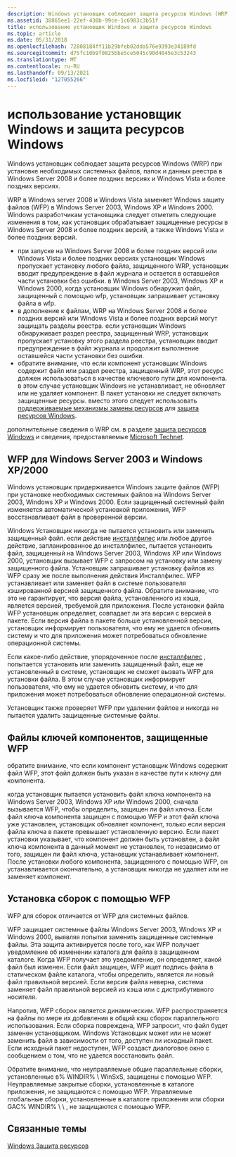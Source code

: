```yaml
---
description: Windows установщик соблюдает защита ресурсов Windows (WRP) при установке необходимых системных файлов, папок и данных реестра в Windows Server 2008 и более поздних версиях и Windows Vista и более поздних версиях.
ms.assetid: 38865ee1-22ef-430b-99ce-1c6983c3b51f
title: использование установщик Windows и защита ресурсов Windows
ms.topic: article
ms.date: 05/31/2018
ms.openlocfilehash: 72808184ff11b29bfeb02dda576e9393e34189fd
ms.sourcegitcommit: d75fc10b9f0825bbe5ce5045c90d4045e3c53243
ms.translationtype: MT
ms.contentlocale: ru-RU
ms.lasthandoff: 09/13/2021
ms.locfileid: "127055266"
---
```

# <a name="using-windows-installer-and-windows-resource-protection"></a>использование установщик Windows и защита ресурсов Windows

Windows установщик соблюдает защита ресурсов Windows (WRP) при установке необходимых системных файлов, папок и данных реестра в Windows Server 2008 и более поздних версиях и Windows Vista и более поздних версиях.

WRP в Windows server 2008 и Windows Vista заменяет Windows защиту файлов (WFP) в Windows Server 2003, Windows XP и Windows 2000. Windows разработчикам установщика следует отметить следующие изменения в том, как установщик обрабатывает защищенные ресурсы в Windows Server 2008 и более поздних версий, а также Windows Vista и более поздних версий.

-   при запуске на Windows Server 2008 и более поздних версий или Windows Vista и более поздних версиях установщик Windows пропускает установку любого файла, защищенного WRP, установщик вводит предупреждение в файл журнала и остается в оставшейся части установки без ошибки. в Windows Server 2003, Windows XP и Windows 2000, когда установщик Windows обнаружил файл, защищенный с помощью wfp, установщик запрашивает установку файла в wfp.
-   в дополнение к файлам, WRP на Windows Server 2008 и более поздних версий или Windows Vista и более поздних версий могут защищать разделы реестра. если установщик Windows обнаруживает раздел реестра, защищенный WRP, установщик пропускает установку этого раздела реестра, установщик вводит предупреждение в файл журнала и продолжит выполнение оставшейся части установки без ошибки.
-   обратите внимание, что если компонент установщик Windows содержит файл или раздел реестра, защищенный WRP, этот ресурс должен использоваться в качестве ключевого пути для компонента. в этом случае установщик Windows не устанавливает, не обновляет или не удаляет компонент. В пакет установки не следует включать защищенные ресурсы. вместо этого следует использовать [поддерживаемые механизмы замены ресурсов](../wfp/supported-file-replacement-mechanisms.md) для [защита ресурсов Windows](../wfp/windows-resource-protection-portal.md).

дополнительные сведения о WRP см. в разделе [защита ресурсов Windows](../wfp/windows-resource-protection-portal.md) и сведения, предоставляемые [Microsoft Technet](/previous-versions/windows/it-pro/windows-server-2008-R2-and-2008/cc709691(v=ws.10)).

## <a name="wfp-for-windows-server-2003-and-windows-xp2000"></a>WFP для Windows Server 2003 и Windows XP/2000

Windows установщик придерживается Windows защите файлов (WFP) при установке необходимых системных файлов на Windows Server 2003, Windows XP и Windows 2000. Если защищенный системный файл изменяется автоматической установкой приложения, WFP восстанавливает файл в проверенной версии.

Windows Установщик никогда не пытается установить или заменить защищенный файл. если действие [инсталлфилес](installfiles-action.md) или любое другое действие, запланированное до инсталлфилес, пытается установить файл, защищенный на Windows Server 2003, Windows XP или Windows 2000, установщик вызывает WFP с запросом на установку или замену защищенного файла. Установщик запрашивает установку файлов из WFP сразу же после выполнения действия Инсталлфилес. WFP устанавливает или заменяет файл в системе пользователя кэшированной версией защищенного файла. Обратите внимание, что это не гарантирует, что версия файла, установленного из кэша, является версией, требуемой для приложения. После установки файла WFP установщик определяет, совпадает ли эта версия с версией в пакете. Если версия файла в пакете больше установленной версии, установщик информирует пользователя, что ему не удается обновить систему и что для приложения может потребоваться обновление операционной системы.

Если какое-либо действие, упорядоченное после [инсталлфилес](installfiles-action.md) , попытается установить или заменить защищенный файл, еще не установленный в системе, установщик не сможет вызвать WFP для установки файла. В этом случае установщик информирует пользователя, что ему не удается обновить систему, и что для приложения может потребоваться обновление операционной системы.

Установщик также проверяет WFP при удалении файлов и никогда не пытается удалить защищенные системные файлы.

## <a name="component-key-files-protected-by-wfp"></a>Файлы ключей компонентов, защищенные WFP

обратите внимание, что если компонент установщик Windows содержит файл WFP, этот файл должен быть указан в качестве пути к ключу для компонента.

когда установщик пытается установить файл ключа компонента на Windows Server 2003, Windows XP или Windows 2000, сначала вызывается WFP, чтобы определить, защищен ли файл ключа. Если файл ключа компонента защищен с помощью WFP и этот файл ключа уже установлен, установщик обновляет компонент, только если версия файла ключа в пакете превышает установленную версию. Если пакет установки указывает, что компонент должен быть установлен, а файл ключа компонента в данный момент не установлен, то независимо от того, защищен ли файл ключа, установщик устанавливает компонент. После установки любого компонента, защищенного с помощью WFP, он устанавливается окончательно, а установщик никогда не удаляет или не заменяет компонент.

## <a name="installation-of-assemblies-by-wfp"></a>Установка сборок с помощью WFP

WFP для сборок отличается от WFP для системных файлов.

WFP защищает системные файлы Windows Server 2003, Windows XP и Windows 2000, выявляя попытки заменить защищенные системные файлы. Эта защита активируется после того, как WFP получает уведомление об изменении каталога для файла в защищенном каталоге. Когда WFP получает это уведомление, он определяет, какой файл был изменен. Если файл защищен, WFP ищет подпись файла в статическом файле каталога, чтобы определить, является ли новый файл правильной версией. Если версия файла неверна, система заменяет файл правильной версией из кэша или с дистрибутивного носителя.

Напротив, WFP сборок является динамическим. WFP распространяется на файлы по мере их добавления в общий кэш сборок параллельного использования. Если сборка повреждена, WFP запросит, что файл будет заменен установщиком. Windows Установщик может или не может заменить файл в зависимости от того, доступен ли исходный пакет. Если исходный пакет недоступен, WFP создаст диалоговое окно с сообщением о том, что не удается восстановить файл.

Обратите внимание, что неуправляемые общие параллельные сборки, установленные в% WINDIR% \\ WinSxS, защищены с помощью WFP. Неуправляемые закрытые сборки, установленные в каталоге приложения, не защищаются с помощью WFP. Управляемые глобальные сборки, установленные в каталоге приложения или сборки GAC% WINDIR% \\ \\ , не защищаются с помощью WFP.

## <a name="related-topics"></a>Связанные темы

<dl> <dt>

[Windows Защита ресурсов](../wfp/windows-resource-protection-portal.md)
</dt> </dl>

 

 

